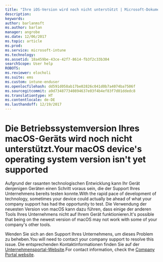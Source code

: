 ```yaml
---
title: "Ihre iOS-Version wird noch nicht unterstützt | Microsoft-Dokumentation"
description: 
keywords: 
author: barlanmsft
ms.author: barlan
manager: angrobe
ms.date: 12/06/2017
ms.topic: article
ms.prod: 
ms.service: microsoft-intune
ms.technology: 
ms.assetid: 18a459be-43ce-42f7-8614-fb3f2c33b304
searchScope: User help
ROBOTS: 
ms.reviewer: elocholi
ms.suite: ems
ms.custom: intune-enduser
ms.openlocfilehash: dd591d058ab17be02826c041d0b7a4074ba7506f
ms.sourcegitcommit: a9d734877340894637e03f4b4ef83f7d01ddedc8
ms.translationtype: HT
ms.contentlocale: de-DE
ms.lasthandoff: 12/19/2017
---
```

# <a name="your-macos-devices-operating-system-version-isnt-yet-supported"></a><span data-ttu-id="074d8-102">Die Betriebssystemversion Ihres macOS-Geräts wird noch nicht unterstützt.</span><span class="sxs-lookup"><span data-stu-id="074d8-102">Your macOS device's operating system version isn't yet supported</span></span>

<span data-ttu-id="074d8-103">Aufgrund der rasanten technologischen Entwicklung kann Ihr Gerät denjenigen Geräten einen Schritt voraus sein, die der Support Ihres Unternehmens bereits testen konnte.</span><span class="sxs-lookup"><span data-stu-id="074d8-103">With the rapid pace of development of technology, sometimes your device could actually be ahead of what your company support has had the opportunity to test.</span></span> <span data-ttu-id="074d8-104">Die Verwendung der neuesten Version von macOS kann dazu führen, dass einige der anderen Tools Ihres Unternehmens nicht auf Ihrem Gerät funktionieren.</span><span class="sxs-lookup"><span data-stu-id="074d8-104">It's possible that being on the newest version of macOS may not work with some of your company's other tools.</span></span>

<span data-ttu-id="074d8-105">Wenden Sie sich an den Support Ihres Unternehmens, um dieses Problem zu beheben.</span><span class="sxs-lookup"><span data-stu-id="074d8-105">You will need to contact your company support to resolve this issue.</span></span> <span data-ttu-id="074d8-106">Die entsprechenden Kontaktinformationen finden Sie auf der [Unternehmensportal-Website](https://portal.manage.microsoft.com#HelpDeskDialog).</span><span class="sxs-lookup"><span data-stu-id="074d8-106">For contact information, check the [Company Portal website](https://portal.manage.microsoft.com#HelpDeskDialog).</span></span>
